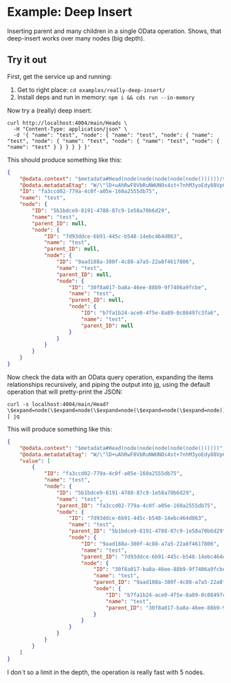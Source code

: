 # Example: Deep Insert

Inserting parent and many children in a single OData operation. Shows, that deep-insert works over many nodes (big depth).

## Try it out

First, get the service up and running:

1. Get to right place: `cd examples/really-deep-insert/`
1. Install deps and run in memory: `npm i && cds run --in-memory`

Now try a (really) deep insert:

```
curl http://localhost:4004/main/Heads \
  -H "Content-Type: application/json" \
  -d '{ "name": "test", "node": { "name": "test", "node": { "name": "test", "node": { "name": "test", "node": { "name": "test", "node": { "name": "test" } } } } } }'
```

This should produce something like this:

```json
{
    "@odata.context": "$metadata#Head(node(node(node(node(node())))))/$entity",
    "@odata.metadataEtag": "W/\"lD+uAhRwF8VbRuNWUNOs4st+7nhM3yoEdy88VpCMuj4=\"",
    "ID": "fa3ccd02-779a-4c0f-a05e-160a2555db75",
    "name": "test",
    "node": {
        "ID": "5b1bdce9-8191-4788-87c9-1e58a70b6d29",
        "name": "test",
        "parent_ID": null,
        "node": {
            "ID": "7d93ddce-6b91-445c-b548-14ebc464d863",
            "name": "test",
            "parent_ID": null,
            "node": {
                "ID": "9aad188a-380f-4c88-a7a5-22a8f4617806",
                "name": "test",
                "parent_ID": null,
                "node": {
                    "ID": "30f8a017-ba8a-46ee-88b9-9f7406a9fcbe",
                    "name": "test",
                    "parent_ID": null,
                    "node": {
                        "ID": "b7fa1b24-ace0-4f5e-8a89-0c08497c3fa6",
                        "name": "test",
                        "parent_ID": null
                    }
                }
            }
        }
    }
}
```

Now check the data with an OData query operation, expanding the items relationships recursively, and piping the output into [jq](https://stedolan.github.io/jq/), using the default operation that will pretty-print the JSON:

```shell
curl -s localhost:4004/main/Head?\$expand=node(\$expand=node(\$expand=node(\$expand=node(\$expand=node)))) | jq
```

This will produce something like this:

```json
{
    "@odata.context": "$metadata#Head(node(node(node(node(node())))))",
    "@odata.metadataEtag": "W/\"lD+uAhRwF8VbRuNWUNOs4st+7nhM3yoEdy88VpCMuj4=\"",
    "value": [
        {
            "ID": "fa3ccd02-779a-4c0f-a05e-160a2555db75",
            "name": "test",
            "node": {
                "ID": "5b1bdce9-8191-4788-87c9-1e58a70b6d29",
                "name": "test",
                "parent_ID": "fa3ccd02-779a-4c0f-a05e-160a2555db75",
                "node": {
                    "ID": "7d93ddce-6b91-445c-b548-14ebc464d863",
                    "name": "test",
                    "parent_ID": "5b1bdce9-8191-4788-87c9-1e58a70b6d29",
                    "node": {
                        "ID": "9aad188a-380f-4c88-a7a5-22a8f4617806",
                        "name": "test",
                        "parent_ID": "7d93ddce-6b91-445c-b548-14ebc464d863",
                        "node": {
                            "ID": "30f8a017-ba8a-46ee-88b9-9f7406a9fcbe",
                            "name": "test",
                            "parent_ID": "9aad188a-380f-4c88-a7a5-22a8f4617806",
                            "node": {
                                "ID": "b7fa1b24-ace0-4f5e-8a89-0c08497c3fa6",
                                "name": "test",
                                "parent_ID": "30f8a017-ba8a-46ee-88b9-9f7406a9fcbe"
                            }
                        }
                    }
                }
            }
        }
    ]
}
```

I don´t so a limit in the depth, the operation is really fast with 5 nodes.